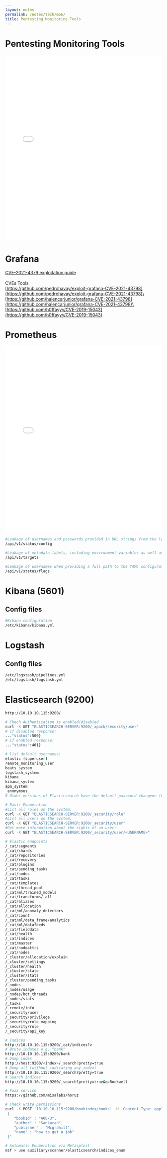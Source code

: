 ```yaml
---
layout: notes
permalink: /notes/tech/mon/
title: Pentesting Monitoring Tools
---
```


# Pentesting Monitoring Tools
<embed src="/assets/file/Hacking-Monitoring-CNCF-Sarah-Conway.pdf" type="application/pdf" width="100%" height="600px" />

# Grafana
[CVE-2021-4379 exploitation guide](https://github.com/jas502n/Grafana-CVE-2021-43798)\
\
CVEs Tools\
[https://github.com/pedrohavay/exploit-grafana-CVE-2021-43798](https://github.com/pedrohavay/exploit-grafana-CVE-2021-43798)\
[https://github.com/halencarjunior/grafana-CVE-2021-43798](https://github.com/halencarjunior/grafana-CVE-2021-43798)\
[https://github.com/h0ffayyy/CVE-2019-15043](https://github.com/h0ffayyy/CVE-2019-15043)


# Prometheus
<embed src="/assets/file/pentest-report_prometheus.pdf" type="application/pdf" width="100%" height="600px" />

```bash
#Leakage of usernames and passwords provided in URL strings from the loaded YAML configuration file
/api/v1/status/config

#Leakage of metadata labels, including environment variables as well as user and machine names, added to target machine addresses
/api/v1/targets

#Leakage of usernames when providing a full path to the YAML configuration file
/api/v1/status/flags
```

# Kibana (5601)
## Config files
```bash
#Kibana configuration
/etc/kibana/kibana.yml
```

# Logstash
## Config files
```bash
/etc/logstash/pipelines.yml
/etc/logstash/logstash.yml
```

# Elasticsearch (9200)
```bash
http://10.10.10.115:9200/

# Chech Authentication is enabled/disabled
curl -X GET "ELASTICSEARCH-SERVER:9200/_xpack/security/user"
# if disabled response:
..."status":500}
# if enabled response:
..."status":401}

# list default usernames: 
elastic (superuser)
remote_monitoring_user
beats_system
logstash_system
kibana
kibana_system
apm_system
_anonymous_
# Older versions of Elasticsearch have the default password changeme for this user

# Basic Enumeration
#List all roles on the system:
curl -X GET "ELASTICSEARCH-SERVER:9200/_security/role"
#List all users on the system:
curl -X GET "ELASTICSEARCH-SERVER:9200/_security/user"
#Get more information about the rights of an user:
curl -X GET "ELASTICSEARCH-SERVER:9200/_security/user/<USERNAME>"

# Elastic endpoints
/_cat/segments
/_cat/shards
/_cat/repositories
/_cat/recovery
/_cat/plugins
/_cat/pending_tasks
/_cat/nodes
/_cat/tasks
/_cat/templates
/_cat/thread_pool
/_cat/ml/trained_models
/_cat/transforms/_all
/_cat/aliases
/_cat/allocation
/_cat/ml/anomaly_detectors
/_cat/count
/_cat/ml/data_frame/analytics
/_cat/ml/datafeeds
/_cat/fielddata
/_cat/health
/_cat/indices
/_cat/master
/_cat/nodeattrs
/_cat/nodes
/_cluster/allocation/explain
/_cluster/settings
/_cluster/health
/_cluster/state	
/_cluster/stats	
/_cluster/pending_tasks	
/_nodes	
/_nodes/usage	
/_nodes/hot_threads	
/_nodes/stats	
/_tasks
/_remote/info	
/_security/user
/_security/privilege
/_security/role_mapping
/_security/role
/_security/api_key

# Indices
http://10.10.10.115:9200/_cat/indices?v
# Brute indexes e.g. "bank"
http://10.10.10.115:9200/bank
# Dump index
http://host:9200/<index>/_search?pretty=true
# Dump all (without indicating any index)
http://10.10.10.115:9200/_search?pretty=true
# Search Indices
http://10.10.10.115:9200/_search?pretty=true&q=Rockwell

# Fuzz service
https://github.com/misalabs/horuz

# Check write permissions
curl -X POST '10.10.10.115:9200/bookindex/books' -H 'Content-Type: application/json' -d'
 {
    "bookId" : "A00-3",
    "author" : "Sankaran",
    "publisher" : "Mcgrahill",
    "name" : "how to get a job"
 }'

# Automatic Enumeration via Metasploit
msf > use auxiliary/scanner/elasticsearch/indices_enum
```